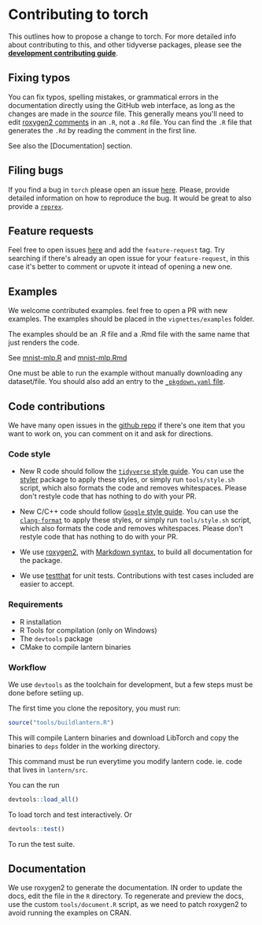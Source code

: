 # Contributing to torch

This outlines how to propose a change to torch.
For more detailed info about contributing to this, and other tidyverse packages, please see the
[**development contributing guide**](https://rstd.io/tidy-contrib).

## Fixing typos

You can fix typos, spelling mistakes, or grammatical errors in the documentation directly using the GitHub web interface, as long as the changes are made in the _source_ file.
This generally means you'll need to edit [roxygen2 comments](https://roxygen2.r-lib.org/articles/roxygen2.html) in an `.R`, not a `.Rd` file.
You can find the `.R` file that generates the `.Rd` by reading the comment in the first line.

See also the [Documentation] section.

## Filing bugs

If you find a bug in `torch` please open an issue [here](https://github.com/mlverse/torch/issues).
Please, provide detailed information on how to reproduce the bug. It would be great
to also provide a [`reprex`](https://reprex.tidyverse.org/).

## Feature requests

Feel free to open issues [here](https://github.com/mlverse/torch/issues) and add the
`feature-request` tag. Try searching if there's already an open issue for your
`feature-request`, in this case it's better to comment or upvote it intead of opening
a new one.

## Examples

We welcome contributed examples. feel free to open a PR with new examples.
The examples should be placed in the `vignettes/examples` folder.

The examples should be an .R file and a .Rmd file with the same name that
just renders the code.

See [mnist-mlp.R](https://github.com/mlverse/torch/blob/master/vignettes/examples/mnist-mlp.R) and
[mnist-mlp.Rmd](https://github.com/mlverse/torch/blob/master/vignettes/examples/mnist-mlp.Rmd)

One must be able to run the example without manually downloading any dataset/file.
You should also add an entry to the [`_pkgdown.yaml` file](https://github.com/mlverse/torch/blob/master/_pkgdown.yml#L24-L25).

## Code contributions

We have many open issues in the [github repo](https://github.com/mlverse/torch/issues)
if there's one item that you want to work on, you can comment on it and ask for
directions.

### Code style

*  New R code should follow the [`tidyverse` style guide](https://style.tidyverse.org).
   You can use the [styler](https://CRAN.R-project.org/package=styler) package to apply these styles,
   or simply run `tools/style.sh` script, which also formats the code and removes whitespaces.
   Please don't restyle code that has nothing to do with your PR.

*  New C/C++ code should follow [`Google` style guide](https://google.github.io/styleguide/cppguide.html).
   You can use the [`clang-format`](https://clang.llvm.org/docs/ClangFormat.html) to apply these styles,
   or simply run `tools/style.sh` script, which also formats the code and removes whitespaces.
   Please don't restyle code that has nothing to do with your PR.

*  We use [roxygen2](https://cran.r-project.org/package=roxygen2),
   with [Markdown syntax](https://cran.r-project.org/web/packages/roxygen2/vignettes/rd-formatting.html),
   to build all documentation for the package.

*  We use [testthat](https://cran.r-project.org/package=testthat) for unit tests.
   Contributions with test cases included are easier to accept.

### Requirements

- R installation
- R Tools for compilation (only on Windows)
- The `devtools` package
- CMake to compile lantern binaries

### Workflow

We use `devtools` as the toolchain for development, but a few steps must be done before setiing up.

The first time you clone the repository, you must run:

```r
source("tools/buildlantern.R")
```

This will compile Lantern binaries and download LibTorch and copy the binaries to `deps` folder
in the working directory.

This command must be run everytime you modify
lantern code. ie. code that lives in `lantern/src`.

You can the run

```r
devtools::load_all()
```

To load torch and test interactively. Or

```r
devtools::test()
```

To run the test suite.

## Documentation

We use roxygen2 to generate the documentation. IN order to update the docs, edit
the file in the `R` directory. To regenerate and preview the docs, use the custom
`tools/document.R` script, as we need to patch roxygen2 to avoid running the examples
on CRAN.
